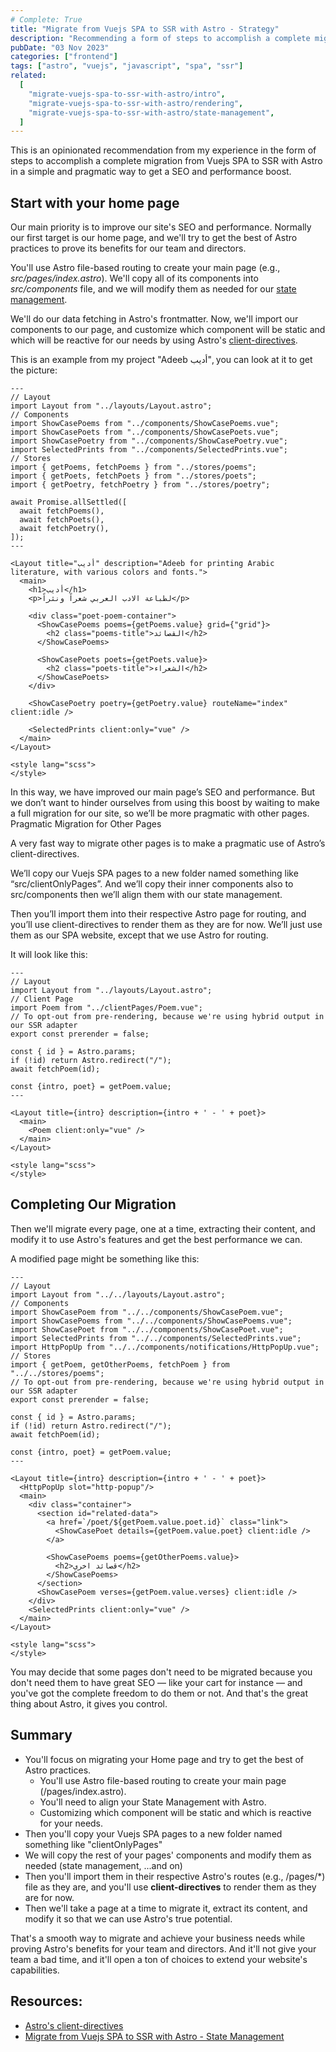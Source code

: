 ```yaml
---
# Complete: True
title: "Migrate from Vuejs SPA to SSR with Astro - Strategy"
description: "Recommending a form of steps to accomplish a complete migration from Vuejs SPA to SSR with Astro."
pubDate: "03 Nov 2023"
categories: ["frontend"]
tags: ["astro", "vuejs", "javascript", "spa", "ssr"]
related:
  [
    "migrate-vuejs-spa-to-ssr-with-astro/intro",
    "migrate-vuejs-spa-to-ssr-with-astro/rendering",
    "migrate-vuejs-spa-to-ssr-with-astro/state-management",
  ]
---
```


This is an opinionated recommendation from my experience in the form of steps to accomplish a complete migration from Vuejs SPA to SSR with Astro in a simple and pragmatic way to get a SEO and performance boost.

## Start with your home page

Our main priority is to improve our site's SEO and performance. Normally our first target is our home page, and we'll try to get the best of Astro practices to prove its benefits for our team and directors.

You'll use Astro file-based routing to create your main page (e.g., _src/pages/index.astro_).
We'll copy all of its components into _src/components_ file, and we will modify them as needed for our [state management](/blog/migrate-vuejs-spa-to-ssr-with-astro/state-management/).

We'll do our data fetching in Astro's frontmatter. Now, we'll import our components to our page, and customize which component will be static and which will be reactive for our needs by using Astro's [client-directives](https://docs.astro.build/en/reference/directives-reference/#client-directives "Astro docs").

This is an example from my project "Adeeb أديب", you can look at it to get the picture:

```astro
---
// Layout
import Layout from "../layouts/Layout.astro";
// Components
import ShowCasePoems from "../components/ShowCasePoems.vue";
import ShowCasePoets from "../components/ShowCasePoets.vue";
import ShowCasePoetry from "../components/ShowCasePoetry.vue";
import SelectedPrints from "../components/SelectedPrints.vue";
// Stores
import { getPoems, fetchPoems } from "../stores/poems";
import { getPoets, fetchPoets } from "../stores/poets";
import { getPoetry, fetchPoetry } from "../stores/poetry";

await Promise.allSettled([
  await fetchPoems(),
  await fetchPoets(),
  await fetchPoetry(),
]);
---

<Layout title="أديب" description="Adeeb for printing Arabic literature, with various colors and fonts.">
  <main>
    <h1>أديب</h1>
    <p>لطباعة الادب العربي شعراً ونثراً</p>

    <div class="poet-poem-container">
      <ShowCasePoems poems={getPoems.value} grid={"grid"}>
        <h2 class="poems-title">القصائد</h2>
      </ShowCasePoems>

      <ShowCasePoets poets={getPoets.value}>
        <h2 class="poets-title">الشعراء</h2>
      </ShowCasePoets>
    </div>

    <ShowCasePoetry poetry={getPoetry.value} routeName="index" client:idle />

    <SelectedPrints client:only="vue" />
  </main>
</Layout>

<style lang="scss">
</style>

```

In this way, we have improved our main page’s SEO and performance. But we don’t want to hinder ourselves from using this boost by waiting to make a full migration for our site, so we’ll be more pragmatic with other pages.
Pragmatic Migration for Other Pages

A very fast way to migrate other pages is to make a pragmatic use of Astro’s client-directives.

We’ll copy our Vuejs SPA pages to a new folder named something like “src/clientOnlyPages”. And we’ll copy their inner components also to src/components then we’ll align them with our state management.

Then you’ll import them into their respective Astro page for routing, and you’ll use client-directives to render them as they are for now. We’ll just use them as our SPA website, except that we use Astro for routing.

It will look like this:

```astro
---
// Layout
import Layout from "../layouts/Layout.astro";
// Client Page
import Poem from "../clientPages/Poem.vue";
// To opt-out from pre-rendering, because we're using hybrid output in our SSR adapter
export const prerender = false;

const { id } = Astro.params;
if (!id) return Astro.redirect("/");
await fetchPoem(id);

const {intro, poet} = getPoem.value;
---

<Layout title={intro} description={intro + ' - ' + poet}>
  <main>
    <Poem client:only="vue" />
  </main>
</Layout>

<style lang="scss">
</style>

```

## Completing Our Migration

Then we'll migrate every page, one at a time, extracting their content, and modify it to use Astro's features and get the best performance we can.

A modified page might be something like this:

```astro
---
// Layout
import Layout from "../../layouts/Layout.astro";
// Components
import ShowCasePoem from "../../components/ShowCasePoem.vue";
import ShowCasePoems from "../../components/ShowCasePoems.vue";
import ShowCasePoet from "../../components/ShowCasePoet.vue";
import SelectedPrints from "../../components/SelectedPrints.vue";
import HttpPopUp from "../../components/notifications/HttpPopUp.vue";
// Stores
import { getPoem, getOtherPoems, fetchPoem } from "../../stores/poems";
// To opt-out from pre-rendering, because we're using hybrid output in our SSR adapter
export const prerender = false;

const { id } = Astro.params;
if (!id) return Astro.redirect("/");
await fetchPoem(id);

const {intro, poet} = getPoem.value;
---

<Layout title={intro} description={intro + ' - ' + poet}>
  <HttpPopUp slot="http-popup"/>
  <main>
    <div class="container">
      <section id="related-data">
        <a href=`/poet/${getPoem.value.poet.id}` class="link">
          <ShowCasePoet details={getPoem.value.poet} client:idle />
        </a>

        <ShowCasePoems poems={getOtherPoems.value}>
          <h2>قصائد اخري</h2>
        </ShowCasePoems>
      </section>
      <ShowCasePoem verses={getPoem.value.verses} client:idle />
    </div>
    <SelectedPrints client:only="vue" />
  </main>
</Layout>

<style lang="scss">
</style>
```

You may decide that some pages don't need to be migrated because you don't need them to have great SEO — like your cart for instance — and you've got the complete freedom to do them or not. And that's the great thing about Astro, it gives you control.

## Summary

- You'll focus on migrating your Home page and try to get the best of Astro practices.
  - You'll use Astro file-based routing to create your main page (/pages/index.astro).
  - You'll need to align your State Management with Astro.
  - Customizing which component will be static and which is reactive for your needs.
- Then you'll copy your Vuejs SPA pages to a new folder named something like "clientOnlyPages"
- We will copy the rest of your pages' components and modify them as needed (state management, ...and on)
- Then you'll import them in their respective Astro's routes (e.g., /pages/\*) file as they are, and you'll use **client-directives** to render them as they are for now.
- Then we'll take a page at a time to migrate it, extract its content, and modify it so that we can use Astro's true potential.

That's a smooth way to migrate and achieve your business needs while proving Astro's benefits for your team and directors. And it'll not give your team a bad time, and it'll open a ton of choices to extend your website's capabilities.

## Resources:

- [Astro's client-directives](https://docs.astro.build/en/reference/directives-reference/#client-directives "Astro docs")
- [Migrate from Vuejs SPA to SSR with Astro - State Management](http://localhost:4321/blog/migrate-vuejs-spa-to-ssr-with-astro/state-management/)
